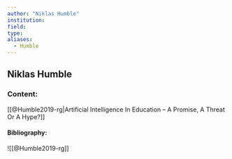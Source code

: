 ```yaml
---
author: "Niklas Humble"
institution:
field:
type:
aliases:
  - Humble
---
```


## Niklas Humble

### Content:
[[@Humble2019-rg|Artificial Intelligence In Education – A Promise, A Threat Or A Hype?]]

#### Bibliography:

![[@Humble2019-rg]]